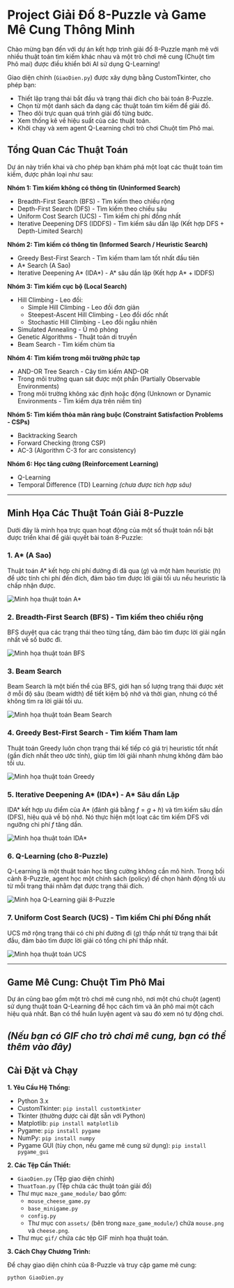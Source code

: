 # Project Giải Đố 8-Puzzle và Game Mê Cung Thông Minh

Chào mừng bạn đến với dự án kết hợp trình giải đố 8-Puzzle mạnh mẽ với nhiều thuật toán tìm kiếm khác nhau và một trò chơi mê cung (Chuột tìm Phô mai) được điều khiển bởi AI sử dụng Q-Learning!

Giao diện chính (`GiaoDien.py`) được xây dựng bằng CustomTkinter, cho phép bạn:
* Thiết lập trạng thái bắt đầu và trạng thái đích cho bài toán 8-Puzzle.
* Chọn từ một danh sách đa dạng các thuật toán tìm kiếm để giải đố.
* Theo dõi trực quan quá trình giải đố từng bước.
* Xem thống kê về hiệu suất của các thuật toán.
* Khởi chạy và xem agent Q-Learning chơi trò chơi Chuột tìm Phô mai.

## Tổng Quan Các Thuật Toán

Dự án này triển khai và cho phép bạn khám phá một loạt các thuật toán tìm kiếm, được phân loại như sau:

**Nhóm 1: Tìm kiếm không có thông tin (Uninformed Search)**
* Breadth-First Search (BFS) - Tìm kiếm theo chiều rộng
* Depth-First Search (DFS) - Tìm kiếm theo chiều sâu
* Uniform Cost Search (UCS) - Tìm kiếm chi phí đồng nhất
* Iterative Deepening DFS (IDDFS) - Tìm kiếm sâu dần lặp (Kết hợp DFS + Depth-Limited Search)

**Nhóm 2: Tìm kiếm có thông tin (Informed Search / Heuristic Search)**
* Greedy Best-First Search - Tìm kiếm tham lam tốt nhất đầu tiên
* A* Search (A Sao)
* Iterative Deepening A* (IDA*) - A* sâu dần lặp (Kết hợp A* + IDDFS)

**Nhóm 3: Tìm kiếm cục bộ (Local Search)**
* Hill Climbing - Leo đồi:
    * Simple Hill Climbing - Leo đồi đơn giản
    * Steepest-Ascent Hill Climbing - Leo đồi dốc nhất
    * Stochastic Hill Climbing - Leo đồi ngẫu nhiên
* Simulated Annealing - Ủ mô phỏng
* Genetic Algorithms - Thuật toán di truyền
* Beam Search - Tìm kiếm chùm tia

**Nhóm 4: Tìm kiếm trong môi trường phức tạp**
* AND-OR Tree Search - Cây tìm kiếm AND-OR
* Trong môi trường quan sát được một phần (Partially Observable Environments)
* Trong môi trường không xác định hoặc động (Unknown or Dynamic Environments - Tìm kiếm dựa trên niềm tin)

**Nhóm 5: Tìm kiếm thỏa mãn ràng buộc (Constraint Satisfaction Problems - CSPs)**
* Backtracking Search
* Forward Checking (trong CSP)
* AC-3 (Algorithm C-3 for arc consistency)

**Nhóm 6: Học tăng cường (Reinforcement Learning)**
* Q-Learning
* Temporal Difference (TD) Learning *(chưa được tích hợp sâu)*

---

## Minh Họa Các Thuật Toán Giải 8-Puzzle

Dưới đây là minh họa trực quan hoạt động của một số thuật toán nổi bật được triển khai để giải quyết bài toán 8-Puzzle:

### 1. A* (A Sao)
Thuật toán A* kết hợp chi phí đường đi đã qua ($g$) và một hàm heuristic ($h$) để ước tính chi phí đến đích, đảm bảo tìm được lời giải tối ưu nếu heuristic là chấp nhận được.

![Minh họa thuật toán A*](gif/Asao.gif)

### 2. Breadth-First Search (BFS) - Tìm kiếm theo chiều rộng
BFS duyệt qua các trạng thái theo từng tầng, đảm bảo tìm được lời giải ngắn nhất về số bước đi.

![Minh họa thuật toán BFS](gif/BFS.gif)

### 3. Beam Search
Beam Search là một biến thể của BFS, giới hạn số lượng trạng thái được xét ở mỗi độ sâu (beam width) để tiết kiệm bộ nhớ và thời gian, nhưng có thể không tìm ra lời giải tối ưu.

![Minh họa thuật toán Beam Search](gif/BeamSearch.gif)

### 4. Greedy Best-First Search - Tìm kiếm Tham lam
Thuật toán Greedy luôn chọn trạng thái kế tiếp có giá trị heuristic tốt nhất (gần đích nhất theo ước tính), giúp tìm lời giải nhanh nhưng không đảm bảo tối ưu.

![Minh họa thuật toán Greedy](gif/Greedy.gif)

### 5. Iterative Deepening A* (IDA*) - A* Sâu dần Lặp
IDA* kết hợp ưu điểm của A* (đánh giá bằng $f = g + h$) và tìm kiếm sâu dần (DFS), hiệu quả về bộ nhớ. Nó thực hiện một loạt các tìm kiếm DFS với ngưỡng chi phí $f$ tăng dần.

![Minh họa thuật toán IDA*](gif/IDA.gif)

### 6. Q-Learning (cho 8-Puzzle)
Q-Learning là một thuật toán học tăng cường không cần mô hình. Trong bối cảnh 8-Puzzle, agent học một chính sách (policy) để chọn hành động tối ưu từ mỗi trạng thái nhằm đạt được trạng thái đích.

![Minh họa Q-Learning giải 8-Puzzle](gif/Q-learning.gif)

### 7. Uniform Cost Search (UCS) - Tìm kiếm Chi phí Đồng nhất
UCS mở rộng trạng thái có chi phí đường đi ($g$) thấp nhất từ trạng thái bắt đầu, đảm bảo tìm được lời giải có tổng chi phí thấp nhất.

![Minh họa thuật toán UCS](gif/UCS.gif)

---

## Game Mê Cung: Chuột Tìm Phô Mai

Dự án cũng bao gồm một trò chơi mê cung nhỏ, nơi một chú chuột (agent) sử dụng thuật toán Q-Learning để học cách tìm và ăn phô mai một cách hiệu quả nhất. Bạn có thể huấn luyện agent và sau đó xem nó tự động chơi.

*(Nếu bạn có GIF cho trò chơi mê cung, bạn có thể thêm vào đây)*
---

## Cài Đặt và Chạy

**1. Yêu Cầu Hệ Thống:**
* Python 3.x
* CustomTkinter: `pip install customtkinter`
* Tkinter (thường được cài đặt sẵn với Python)
* Matplotlib: `pip install matplotlib`
* Pygame: `pip install pygame`
* NumPy: `pip install numpy`
* Pygame GUI (tùy chọn, nếu game mê cung sử dụng): `pip install pygame_gui`

**2. Các Tệp Cần Thiết:**
* `GiaoDien.py` (Tệp giao diện chính)
* `ThuatToan.py` (Tệp chứa các thuật toán giải đố)
* Thư mục `maze_game_module/` bao gồm:
    * `mouse_cheese_game.py`
    * `base_minigame.py`
    * `config.py`
    * Thư mục con `assets/` (bên trong `maze_game_module/`) chứa `mouse.png` và `cheese.png`.
* Thư mục `gif/` chứa các tệp GIF minh họa thuật toán.

**3. Cách Chạy Chương Trình:**

Để chạy giao diện chính của 8-Puzzle và truy cập game mê cung:
```bash
python GiaoDien.py
